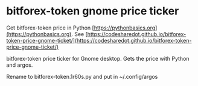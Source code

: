 # bitforex-token gnome price ticker

Get bitforex-token price in Python [https://pythonbasics.org](https://pythonbasics.org).
See [https://codesharedot.github.io/bitforex-token-price-gnome-ticket/](https://codesharedot.github.io/bitforex-token-price-gnome-ticket/)

bitforex-token price ticker for Gnome desktop. Gets the price with Python and argos.

Rename to bitforex-token.1r60s.py and put in ~/.config/argos
